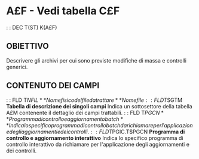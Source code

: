 # A£F - Vedi tabella C£F
 :  : DEC T(ST) K(A£F)
## OBIETTIVO
Descrivere gli archivi per cui sono previste modifiche di massa e controlli generici.
## CONTENUTO DEI CAMPI
 :  : FLD T$NFIL **Nome fisico del file da trattare**
Nome file
 :  : FLD T$SGTM **Tabella di descrizione dei singoli campi**
Indica un sottosettore della tabella A£M contenente il dettaglio dei campi trattabili.
 :  : FLD T$PGCN **Programma di controllo e aggiornamento batch**
Indica lo specifico programma di controllo batch da richiamare per l'applicazione degli aggiornamenti e dei controlli.
 :  : FLD T$PGIC.T$PGCN **Programma di controllo e aggiornamento interattivo**
Indica lo specifico programma di controllo interattivo da richiamare per l'applicazione degli aggiornamenti e dei controlli.
